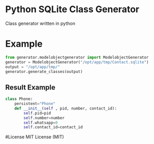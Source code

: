 Python SQLite Class Generator
==============
Class generator written in python

# Example

```Python
from generator.modelobjectgenerator import ModelobjectGenerator
generator = ModelobjectGenerator("/opt/app/tmp/Contact.sqlite")
output = "/opt/app/tmp/"
generator.generate_classes(output)
```

## Result Example
```Python
class Phone:
	persistent="Phone"
	def __init__(self , pid, number, contact_id):
		self.pid=pid
		self.number=number
		self.whatsapp=0
		self.contact_id=contact_id

```
#License
MIT License (MIT)
